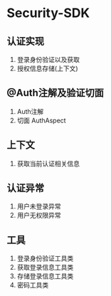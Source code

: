 # Security-SDK

## 认证实现
1. 登录身份验证以及获取
2. 授权信息存储(上下文)

## @Auth注解及验证切面
1. Auth注解
2. 切面 AuthAspect

## 上下文
1. 获取当前认证相关信息

## 认证异常
1. 用户未登录异常
2. 用户无权限异常

## 工具
1. 登录身份验证工具类
2. 获取登录信息工具类
3. 存储登录信息工具类
4. 密码工具类